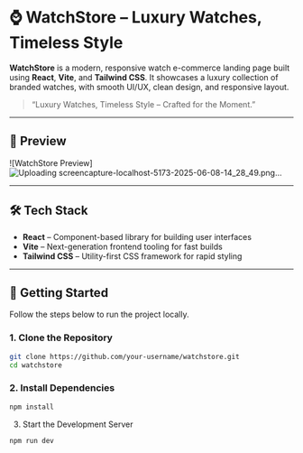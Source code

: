 # ⌚️ WatchStore – Luxury Watches, Timeless Style

**WatchStore** is a modern, responsive watch e-commerce landing page built using **React**, **Vite**, and **Tailwind CSS**. It showcases a luxury collection of branded watches, with smooth UI/UX, clean design, and responsive layout.

> “Luxury Watches, Timeless Style – Crafted for the Moment.”

---

## 📸 Preview

![WatchStore Preview]
![Uploading screencapture-localhost-5173-2025-06-08-14_28_49.png…]()


---

## 🛠️ Tech Stack

- **React** – Component-based library for building user interfaces
- **Vite** – Next-generation frontend tooling for fast builds
- **Tailwind CSS** – Utility-first CSS framework for rapid styling

---

## 🚀 Getting Started

Follow the steps below to run the project locally.

### 1. Clone the Repository

```bash
git clone https://github.com/your-username/watchstore.git
cd watchstore
```

### 2. Install Dependencies
```bash
npm install
```

3. Start the Development Server
```bash
npm run dev
```
